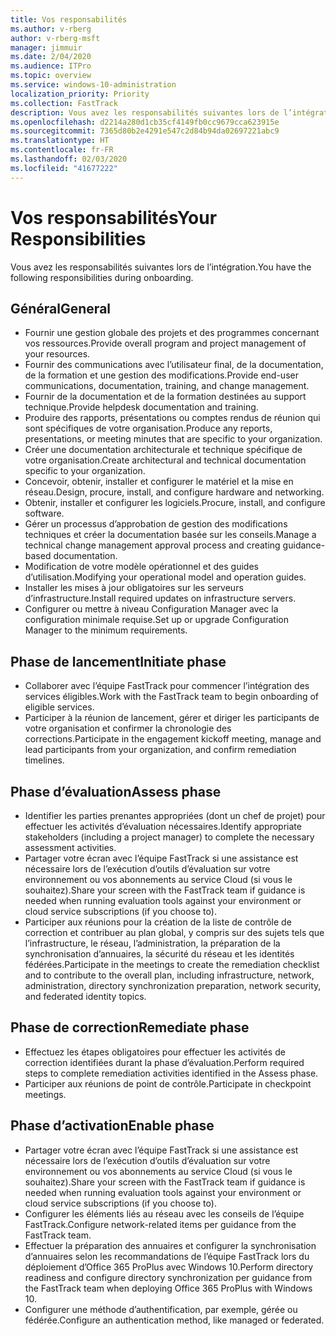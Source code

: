 ```yaml
---
title: Vos responsabilités
ms.author: v-rberg
author: v-rberg-msft
manager: jimmuir
ms.date: 2/04/2020
ms.audience: ITPro
ms.topic: overview
ms.service: windows-10-administration
localization_priority: Priority
ms.collection: FastTrack
description: Vous avez les responsabilités suivantes lors de l’intégration de Windows 10.
ms.openlocfilehash: d2214a280d1cb35cf4149fb0cc9679cca623915e
ms.sourcegitcommit: 7365d80b2e4291e547c2d84b94da02697221abc9
ms.translationtype: HT
ms.contentlocale: fr-FR
ms.lasthandoff: 02/03/2020
ms.locfileid: "41677222"
---
```

# <a name="your-responsibilities"></a><span data-ttu-id="d69c5-103">Vos responsabilités</span><span class="sxs-lookup"><span data-stu-id="d69c5-103">Your Responsibilities</span></span>

<span data-ttu-id="d69c5-104">Vous avez les responsabilités suivantes lors de l’intégration.</span><span class="sxs-lookup"><span data-stu-id="d69c5-104">You have the following responsibilities during onboarding.</span></span>

## <a name="general"></a><span data-ttu-id="d69c5-105">Général</span><span class="sxs-lookup"><span data-stu-id="d69c5-105">General</span></span>

- <span data-ttu-id="d69c5-106">Fournir une gestion globale des projets et des programmes concernant vos ressources.</span><span class="sxs-lookup"><span data-stu-id="d69c5-106">Provide overall program and project management of your resources.</span></span>
- <span data-ttu-id="d69c5-107">Fournir des communications avec l’utilisateur final, de la documentation, de la formation et une gestion des modifications.</span><span class="sxs-lookup"><span data-stu-id="d69c5-107">Provide end-user communications, documentation, training, and change management.</span></span>
- <span data-ttu-id="d69c5-108">Fournir de la documentation et de la formation destinées au support technique.</span><span class="sxs-lookup"><span data-stu-id="d69c5-108">Provide helpdesk documentation and training.</span></span>
- <span data-ttu-id="d69c5-109">Produire des rapports, présentations ou comptes rendus de réunion qui sont spécifiques de votre organisation.</span><span class="sxs-lookup"><span data-stu-id="d69c5-109">Produce any reports, presentations, or meeting minutes that are specific to your organization.</span></span>
- <span data-ttu-id="d69c5-110">Créer une documentation architecturale et technique spécifique de votre organisation.</span><span class="sxs-lookup"><span data-stu-id="d69c5-110">Create architectural and technical documentation specific to your organization.</span></span>
- <span data-ttu-id="d69c5-111">Concevoir, obtenir, installer et configurer le matériel et la mise en réseau.</span><span class="sxs-lookup"><span data-stu-id="d69c5-111">Design, procure, install, and configure hardware and networking.</span></span>
- <span data-ttu-id="d69c5-112">Obtenir, installer et configurer les logiciels.</span><span class="sxs-lookup"><span data-stu-id="d69c5-112">Procure, install, and configure software.</span></span>
- <span data-ttu-id="d69c5-113">Gérer un processus d’approbation de gestion des modifications techniques et créer la documentation basée sur les conseils.</span><span class="sxs-lookup"><span data-stu-id="d69c5-113">Manage a technical change management approval process and creating guidance-based documentation.</span></span>
- <span data-ttu-id="d69c5-114">Modification de votre modèle opérationnel et des guides d’utilisation.</span><span class="sxs-lookup"><span data-stu-id="d69c5-114">Modifying your operational model and operation guides.</span></span>
- <span data-ttu-id="d69c5-115">Installer les mises à jour obligatoires sur les serveurs d’infrastructure.</span><span class="sxs-lookup"><span data-stu-id="d69c5-115">Install required updates on infrastructure servers.</span></span>
- <span data-ttu-id="d69c5-116">Configurer ou mettre à niveau Configuration Manager avec la configuration minimale requise.</span><span class="sxs-lookup"><span data-stu-id="d69c5-116">Set up or upgrade Configuration Manager to the minimum requirements.</span></span>

## <a name="initiate-phase"></a><span data-ttu-id="d69c5-117">Phase de lancement</span><span class="sxs-lookup"><span data-stu-id="d69c5-117">Initiate phase</span></span>

- <span data-ttu-id="d69c5-118">Collaborer avec l’équipe FastTrack pour commencer l’intégration des services éligibles.</span><span class="sxs-lookup"><span data-stu-id="d69c5-118">Work with the FastTrack team to begin onboarding of eligible services.</span></span>
- <span data-ttu-id="d69c5-119">Participer à la réunion de lancement, gérer et diriger les participants de votre organisation et confirmer la chronologie des corrections.</span><span class="sxs-lookup"><span data-stu-id="d69c5-119">Participate in the engagement kickoff meeting, manage and lead participants from your organization, and confirm remediation timelines.</span></span>

## <a name="assess-phase"></a><span data-ttu-id="d69c5-120">Phase d’évaluation</span><span class="sxs-lookup"><span data-stu-id="d69c5-120">Assess phase</span></span>

- <span data-ttu-id="d69c5-121">Identifier les parties prenantes appropriées (dont un chef de projet) pour effectuer les activités d’évaluation nécessaires.</span><span class="sxs-lookup"><span data-stu-id="d69c5-121">Identify appropriate stakeholders (including a project manager) to complete the necessary assessment activities.</span></span>
- <span data-ttu-id="d69c5-122">Partager votre écran avec l’équipe FastTrack si une assistance est nécessaire lors de l’exécution d’outils d’évaluation sur votre environnement ou vos abonnements au service Cloud (si vous le souhaitez).</span><span class="sxs-lookup"><span data-stu-id="d69c5-122">Share your screen with the FastTrack team if guidance is needed when running evaluation tools against your environment or cloud service subscriptions (if you choose to).</span></span>
- <span data-ttu-id="d69c5-123">Participer aux réunions pour la création de la liste de contrôle de correction et contribuer au plan global, y compris sur des sujets tels que l’infrastructure, le réseau, l’administration, la préparation de la synchronisation d’annuaires, la sécurité du réseau et les identités fédérées.</span><span class="sxs-lookup"><span data-stu-id="d69c5-123">Participate in the meetings to create the remediation checklist and to contribute to the overall plan, including infrastructure, network, administration, directory synchronization preparation, network security, and federated identity topics.</span></span>

## <a name="remediate-phase"></a><span data-ttu-id="d69c5-124">Phase de correction</span><span class="sxs-lookup"><span data-stu-id="d69c5-124">Remediate phase</span></span>

- <span data-ttu-id="d69c5-125">Effectuez les étapes obligatoires pour effectuer les activités de correction identifiées durant la phase d’évaluation.</span><span class="sxs-lookup"><span data-stu-id="d69c5-125">Perform required steps to complete remediation activities identified in the Assess phase.</span></span>
- <span data-ttu-id="d69c5-126">Participer aux réunions de point de contrôle.</span><span class="sxs-lookup"><span data-stu-id="d69c5-126">Participate in checkpoint meetings.</span></span>

## <a name="enable-phase"></a><span data-ttu-id="d69c5-127">Phase d’activation</span><span class="sxs-lookup"><span data-stu-id="d69c5-127">Enable phase</span></span>

- <span data-ttu-id="d69c5-128">Partager votre écran avec l’équipe FastTrack si une assistance est nécessaire lors de l’exécution d’outils d’évaluation sur votre environnement ou vos abonnements au service Cloud (si vous le souhaitez).</span><span class="sxs-lookup"><span data-stu-id="d69c5-128">Share your screen with the FastTrack team if guidance is needed when running evaluation tools against your environment or cloud service subscriptions (if you choose to).</span></span>
- <span data-ttu-id="d69c5-129">Configurer les éléments liés au réseau avec les conseils de l’équipe FastTrack.</span><span class="sxs-lookup"><span data-stu-id="d69c5-129">Configure network-related items per guidance from the FastTrack team.</span></span>
- <span data-ttu-id="d69c5-130">Effectuer la préparation des annuaires et configurer la synchronisation d’annuaires selon les recommandations de l’équipe FastTrack lors du déploiement d’Office 365 ProPlus avec Windows 10.</span><span class="sxs-lookup"><span data-stu-id="d69c5-130">Perform directory readiness and configure directory synchronization per guidance from the FastTrack team when deploying Office 365 ProPlus with Windows 10.</span></span>
- <span data-ttu-id="d69c5-131">Configurer une méthode d’authentification, par exemple, gérée ou fédérée.</span><span class="sxs-lookup"><span data-stu-id="d69c5-131">Configure an authentication method, like managed or federated.</span></span>







  

  

 
